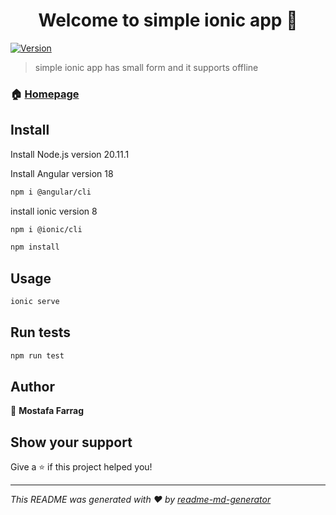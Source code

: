 <h1 align="center">Welcome to simple ionic app 👋</h1>
<p>
  <a href="https://www.npmjs.com/package/simple ionic app" target="_blank">
    <img alt="Version" src="https://img.shields.io/npm/v/simple ionic app.svg">
  </a>
</p>

> simple ionic app has small form and it supports offline

### 🏠 [Homepage](https://ionicframework.com/)

## Install

Install Node.js version  20.11.1

Install Angular version 18
```sh
npm i @angular/cli
```


install ionic version 8
```sh
npm i @ionic/cli
```


```sh
npm install
```

## Usage

```sh
ionic serve
```

## Run tests

```sh
npm run test
```

## Author

👤 **Mostafa Farrag**


## Show your support

Give a ⭐️ if this project helped you!

***
_This README was generated with ❤️ by [readme-md-generator](https://github.com/kefranabg/readme-md-generator)_
